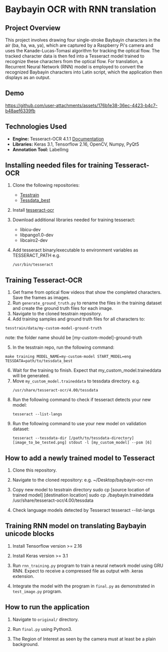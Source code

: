 # Baybayin OCR with RNN translation

## Project Overview
This project involves drawing four single-stroke Baybayin characters in the air (ba, ha, wa, ya), which are captured by a Raspberry Pi's camera and uses the Kanade-Lucas-Tomasi algorithm for tracking the optical flow. The tracked character data is then fed into a Tesseract model trained to recognize these characters from the optical flow. For translation, a Recurrent Neural Network (RNN) model is employed to convert the recognized Baybayin characters into Latin script, which the application then displays as an output.

## Demo

https://github.com/user-attachments/assets/176b1e38-36ec-4423-b4c7-b48aef6339fb


## Technologies Used

-   **Engine:** Tesseract-OCR 4.1.1 [Documentation](https://tesseract-ocr.github.io/tessdoc/)
-   **Libraries:** Keras 3.1, Tensorflow 2.16, OpenCV, Numpy, PyQt5
-   **Annotation Tool:** LabelImg

## Installing needed files for training Tesseract-OCR

1. Clone the following repositories:

    - [Tesstrain](https://github.com/tesseract-ocr/tesstrain)
    - [Tessdata_best](https://github.com/tesseract-ocr/tessdata_best)

2. Install [tesseract-ocr](https://tesseract-ocr.github.io/tessdoc/Compiling-%E2%80%93-GitInstallation.html)
3. Download additional libraries needed for training tesseract:
    - libicu-dev
    - libpango1.0-dev
    - libcairo2-dev
4. Add tesseract binary/executable to environment variables as TESSERACT_PATH
   e.g.
    ```
    /usr/bin/tesseract
    ```

## Training Tesseract-OCR

1. Get frame from optical flow videos that show the completed characters. Save the frames as images.
2. Run `generate_ground_truth.py` to rename the files in the training dataset and create the ground truth files for each image.
3. Navigate to the cloned tesstrain repository.
4. Add training samples and ground truth files for all characters to:

```
tesstrain/data/my-custom-model-ground-truth
```
note: the folder name should be [my-custom-model]-ground-truth

5. In the tesstrain repo, run the following command:

```
make training MODEL_NAME=my-custom-model START_MODEL=eng TESSDATA=path/to/tessdata_best
```

6. Wait for the training to finish. Expect that my_custom_model.traineddata will be generated.
7. Move `my_custom_model.traineddata` to tessdata directory.
   e.g.
    ```
    /usr/share/tesseract-ocr/4.00/tessdata
    ```
8. Run the following command to check if tesseract detects your new model:
    ```
    tesseract --list-langs
    ```
9. Run the following command to use your new model on validation dataset:
    ```
    tesseract --tessdata-dir [/path/to/tessdata-directory] [image_to_be_tested.png] stdout -l [my_custom_model] --psm [6]
    ```

## How to add a newly trained model to Tesseract

1. Clone this repository.

2. Navigate to the cloned repository: e.g. ~/Desktop/baybayin-ocr-rnn

2. Copy new model to tesstrain directory
sudo cp [source location of trained model] [destination location]
sudo cp ./baybayin.traineddata /usr/share/tesseract-ocr/4.00/tessdata

3. Check language models detected by Tesseract
tesseract --list-langs


## Training RNN model on translating Baybayin unicode blocks

1. Install Tensorflow version >= 2.16

2. Install Keras version >= 3.1

3. Run `rnn_training.py` program to train a neural network model using GRU RNN. Expect to receive a compressed file as output with .keras extension.

4. Integrate the model with the program in `final.py` as demonstrated in `test_image.py` program.

## How to run the application

1. Navigate to `original/` directory.
   
2. Run `final.py` using Python3.

3. The Region of Interest as seen by the camera must at least be a plain background.
